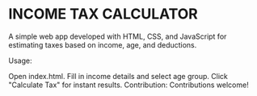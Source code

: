 
<h1>INCOME TAX CALCULATOR</h1>

A simple web app developed with HTML, CSS, and JavaScript for estimating taxes based on income, age, and deductions.

Usage:

Open index.html.
Fill in income details and select age group.
Click "Calculate Tax" for instant results.
Contribution:
Contributions welcome!
